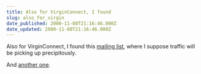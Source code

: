 ```yaml
---
title: Also for VirginConnect, I found
slug: also_for_virgin
date_published: 2000-11-08T21:16:46.000Z
date_updated: 2000-11-08T21:16:46.000Z
---
```


Also for VirginConnect, I found this [mailing list](http://home.feedle.net/mailman/listinfo/virginhack), where I suppose traffic will be picking up precipitously.

And [another one](http://www.kenseglerdesigns.com/cgi-bin/UltraBoard/UltraBoard.pl?Action=ShowBoard&amp;Board=vwgeneral&amp;Idle=&amp;Sort=&amp;Order=&amp;Session=).
